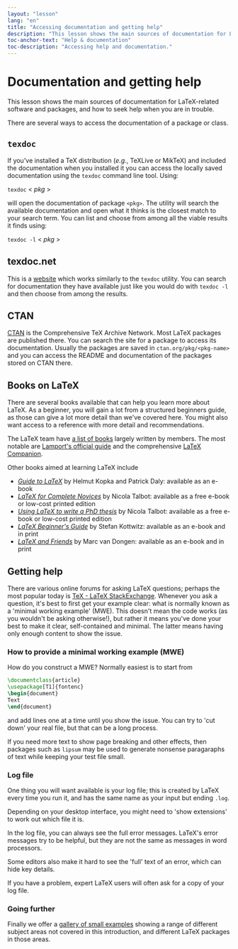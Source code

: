 ```yaml
---
layout: "lesson"
lang: "en"
title: "Accessing documentation and getting help"
description: "This lesson shows the main sources of documentation for LaTeX-related software and packages, and how to seek help when you are in trouble."
toc-anchor-text: "Help & documentation"
toc-description: "Accessing help and documentation."
---
```


# Documentation and getting help

<span
  class="summary">This lesson shows the main sources of documentation for LaTeX-related software and packages, and how to seek help when you are in trouble.</span>

There are several ways to access the documentation of a package or class.

## `texdoc`

If you've installed a TeX distribution (_e.g._, TeXLive or MikTeX) and included
the documentation when you installed it you can access the locally saved
documentation using the `texdoc` command line tool. Using:

`texdoc` < _pkg_ >

will open the documentation of package `<pkg>`. The utility will search the
available documentation and open what it thinks is the closest match to your
search term. You can list and choose from among all the viable results it finds
using:

`texdoc -l` < _pkg_ >

## texdoc.net

This is a [website](https://texdoc.net/) which works similarly to the `texdoc` utility. You can search
for documentation they have available just like you would do with `texdoc -l`
and then choose from among the results.

## CTAN

[CTAN](https://www.ctan.org) is the Comprehensive TeX Archive Network. Most LaTeX packages are published
there. You can search the site for a package to access its
documentation. Usually the packages are saved in `ctan.org/pkg/<pkg-name>`
and you can access the README and documentation of the packages stored on CTAN
there.

## Books on LaTeX

There are several books available that can help you learn more about LaTeX.
As a beginner, you will gain a lot from a structured beginners guide, as
those can give a lot more detail than we've covered here. You might also
want access to a reference with more detail and recommendations.

The LaTeX team have [a list of books](https://www.latex-project.org/help/books/)
largely written by members. The most notable are [Lamport's official
guide](https://www.informit.com/store/latex-a-document-preparation-system-9780201529838)
and the comprehensive
[LaTeX Companion](https://www.informit.com/store/latex-companion-9780201362992).

Other books aimed at learning LaTeX include

- [_Guide to
  LaTeX_](https://www.informit.com/store/guide-to-latex-9780132651714) by Helmut
  Kopka and Patrick Daly: available as an e-book
- [_LaTeX for Complete Novices_](https://www.dickimaw-books.com/latex/novices/) by
  Nicola Talbot: available as a free e-book or low-cost printed edition
- [_Using LaTeX to write a PhD
  thesis_](https://www.dickimaw-books.com/latex/thesis/) by
  Nicola Talbot: available as a free e-book or low-cost printed edition
- [_LaTeX Beginner's Guide_](https://www.packtpub.com/gb/hardware-and-creative/latex-beginners-guide)
  by Stefan Kottwitz: available as an e-book and in print
- [_LaTeX and Friends_](https://www.springer.com/gp/book/9783642238154) by
  Marc van Dongen: available as an e-book and in print

## Getting help

There are various online forums for asking LaTeX questions; perhaps the most
popular today is [TeX - LaTeX StackExchange](https://tex.stackexchange.com).
Whenever you ask a question, it's best to first get your example clear: what is
normally known as a 'minimal working example' (MWE). This doesn't mean the code
works (as you wouldn't be asking otherwise!), but rather it means you've done
your best to make it clear, self-contained and minimal. The latter means
having only enough content to show the issue.

### How to provide a minimal working example (MWE)

How do you construct a MWE? Normally easiest is to start from

```latex
\documentclass{article}
\usepackage[T1]{fontenc}
\begin{document}
Text
\end{document}
```

and add lines one at a time until you show the issue. You can try to
'cut down' your real file, but that can be a long process.

<p 
  class="hint">If you need more text to show page breaking and other effects, then packages such as <code>lipsum</code> may be used to generate nonsense paragaraphs of text while keeping your test file small.</p>


### Log file

One thing you will want available is your log file; this is created by LaTeX
every time you run it, and has the same name as your input but ending `.log`.

<p 
  class="hint">Depending on your desktop interface, you might need to 'show extensions' to work out which file it is.</p>

In the log file, you can always see the full error messages. LaTeX's error messages try to be helpful, but they are not the same as messages in word processors.

<p 
  class="hint">Some editors also make it hard to see the 'full' text of an error, which can hide key details.</p>

If you have a problem, expert LaTeX users will often ask for a copy of your log file.

### Going further

Finally we offer a [gallery of small examples](./extra-01) showing a range of different subject areas not covered in this introduction, and different LaTeX packages in those areas.
